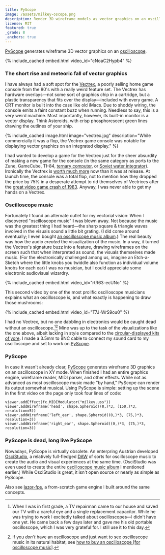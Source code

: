 ```yaml
---
title: PyScope
image: /assets/milkey-oscope.png
description: Render 3D wireframe models as vector graphics on an oscilloscope.
license: MIT
featured: true
_grade: 8
_anchors: true
---
```


[PyScope](https://github.com/milkey-mouse/PyScope) generates wireframe 3D vector graphics on an [oscilloscope](https://en.wikipedia.org/wiki/Oscilloscope).

{% include_cached embed.html video_id="cNoaC2Hypb4" %}

### The short rise and meteoric fall of vector graphics

I have always had a soft spot for the [Vectrex](https://en.wikipedia.org/wiki/Vectrex), a poorly selling home game console from the 80's with a really weird feature set. The Vectrex has hardware overlays—not some sort of graphics chip in a cartridge, but a plastic transparency that fits over the display—included with every game. A CRT monitor is built into the case like old iMacs. Due to shoddy wiring, the console emits a faint constant buzz when running. Needless to say, this is a very weird machine. Most importantly, however, its built-in monitor is a vector display. Think Asteroids, with crisp phosphorescent green lines drawing the outlines of your ship.

{% include_cached image.html image="vectrex.jpg" description="While commercially it was a flop, the Vectrex game console was notable for displaying vector graphics on an integrated display." %}

I had wanted to develop a game for the Vectrex just for the sheer absurdity of making a new game for the console (in the same category as ports to the Zune, GameCube, TI-84, [ternary computer](https://en.wikipedia.org/wiki/Ternary_computer), or [Soviet water integrator](https://en.wikipedia.org/wiki/Water_integrator)). Ironically the Vectrex is [worth much more](https://www.ebay.com/sch/i.html?&_nkw=vectrex+system) now than it was at release. At launch time, the console was a total flop, not to mention how they dropped the price by 75% in a desperate attempt to rid themselves of Vectrices after the [great video game crash of 1983](https://en.wikipedia.org/wiki/Video_game_crash_of_1983). Anyway, I was never able to get my hands on a Vectrex.

### Oscilloscope music

Fortunately I found an alternate outlet for my vectorial vision: When I discovered "oscilloscope music" I was blown away. Not because the music was the greatest thing I had heard—the sharp square & triangle waves involved in the visuals sound a little bit grating. (I did come around eventually; I even bought [an oscilloscope music album](https://www.oscilloscopemusic.com/).) The real beauty was how the audio *created* the visualization of the music. In a way, it turned the Vectrex's signature buzz into a feature, drawing wireframes on the screen such that when interpreted as sound, the visuals themselves made music. (For the electronically challenged among us, imagine an Etch-a-Sketch where the little knobs you twiddle also function as individual volume knobs for each ear) I was no musician, but I could appreciate some electronic audiovisual wizardry.

{% include_cached embed.html video_id="rtR63-ecUNo" %}

This second video by one of the most prolific oscilloscope musicians explains what an oscilloscope *is*, and what exactly is happening to draw those mushrooms:

{% include_cached embed.html video_id="T7J-WrS9ou0" %}

I had no Vectrex, but no one dabbling in electronics would be caught dead without an oscilloscope.[^1][^2] Mine was up to the task of the visualizations like the one above, albeit lacking in style compared to the [circular-displayed kits of yore](https://www.oscilloscopemuseum.com/oscilloscope-heathkit-o-7-s2764.html). I made a 3.5mm to BNC cable to connect my sound card to my oscilloscope and set to work on [PyScope](https://github.com/milkey-mouse/PyScope).

### PyScope

In case it wasn't already clear, [PyScope](https://github.com/milkey-mouse/PyScope) generates wireframe 3D graphics on an oscilloscope in XY mode. When finished I had an entire graphics engine, wireframe reader, MIDI parser, and other effects. While not as advanced as most oscilloscope music made "by hand," PyScope can render its output somewhat musical. Using PyScope is simple: setting up the scene in the first video on the page only took four lines of code:

    viewer.addEffect(fx.MIDIModulator("milkey.uss"))
    viewer.addWireframe('head', shape.Spheroid((0,)*3, (150,)*3, resolution=5))
    viewer.addWireframe('left_ear', shape.Spheroid((0,)*3, (75,)*3, resolution=3))
    viewer.addWireframe('right_ear', shape.Spheroid((0,)*3, (75,)*3, resolution=3))

### PyScope is dead, long live PyScope

Nowadays, PyScope is virtually obsolete. An enterpring Austrian developed [OsciStudio](https://oscilloscopemusic.com/oscistudio.php), a relatively full-fledged [DAW](https://en.wikipedia.org/wiki/Digital_audio_workstation) of sorts for oscilloscope music to create the audio and visual experiences at the same time. (OsciStudio was even used to create the entire [oscilloscope music album](https://www.oscilloscopemusic.com/) I mentioned earlier.) While OsciStudio is great, it isn't open source or nearly as simple as PyScope. 

Also see [lazor-fps](./2016-01-06-lazorfps.md), a from-scratch game engine I built around the same concepts.

[^1]: When I was in first grade, a TV repairman came to our house and saved our TV with a careful eye and a single replacement capacitor. While he was trying to work I excitedly talked about oscilloscopes—I didn't have one yet. He came back a few days later and gave me his old portable oscilloscope, which I was very grateful for. I still use it to this day.
[^2]: If you *don't* have an oscilloscope and just want to see oscilloscope music in its natural habitat, see [how to buy an oscilloscope \[for oscilloscope music\]](https://www.youtube.com/watch?v=0an3KVBGAOM).